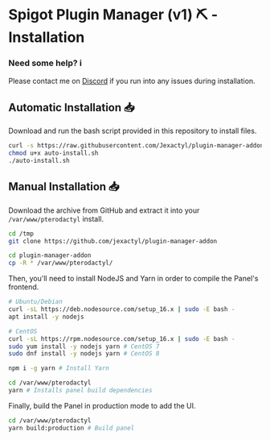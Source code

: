 # Spigot Plugin Manager (v1) ⛏️ - Installation

### Need some help? ℹ️
Please contact me on [Discord](https://discord.com/invite/qttGR4Z5Pk) if you run into any issues during installation.

## Automatic Installation 📥

Download and run the bash script provided in this repository to install files.

```bash
curl -s https://raw.githubusercontent.com/Jexactyl/plugin-manager-addon/main/auto-install.sh
chmod u+x auto-install.sh
./auto-install.sh
```

## Manual Installation 📥

Download the archive from GitHub and extract it into your `/var/www/pterodactyl` install.

```bash
cd /tmp
git clone https://github.com/jexactyl/plugin-manager-addon

cd plugin-manager-addon
cp -R * /var/www/pterodactyl/
```

Then, you'll need to install NodeJS and Yarn in order to compile the Panel's frontend.

```bash
# Ubuntu/Debian
curl -sL https://deb.nodesource.com/setup_16.x | sudo -E bash -
apt install -y nodejs

# CentOS
curl -sL https://rpm.nodesource.com/setup_16.x | sudo -E bash -
sudo yum install -y nodejs yarn # CentOS 7
sudo dnf install -y nodejs yarn # CentOS 8
```

```bash
npm i -g yarn # Install Yarn

cd /var/www/pterodactyl
yarn # Installs panel build dependencies
```

Finally, build the Panel in production mode to add the UI.

```bash
cd /var/www/pterodactyl
yarn build:production # Build panel
```